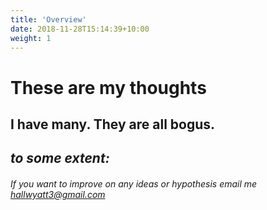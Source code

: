 ```yaml
---
title: 'Overview'
date: 2018-11-28T15:14:39+10:00
weight: 1
---
```


# These are my thoughts

## I have many. They are all bogus. 

## *to some extent:*

###### If you want to improve on any ideas or hypothesis email me hallwyatt3@gmail.com